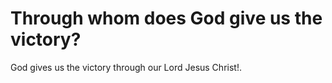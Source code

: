 # Through whom does God give us the victory?

God gives us the victory through our Lord Jesus Christ!.
